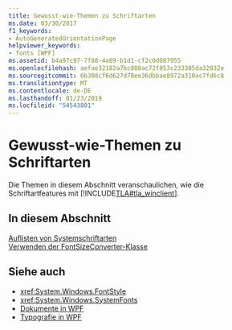 ```yaml
---
title: Gewusst-wie-Themen zu Schriftarten
ms.date: 03/30/2017
f1_keywords:
- AutoGeneratedOrientationPage
helpviewer_keywords:
- fonts [WPF]
ms.assetid: b4a97c97-7f88-4a89-b1d1-cf2c0d087955
ms.openlocfilehash: aefae32182a7bc808ac72f053c233305da32032e
ms.sourcegitcommit: 6b308cf6d627d78ee36dbbae8972a310ac7fd6c8
ms.translationtype: MT
ms.contentlocale: de-DE
ms.lasthandoff: 01/23/2019
ms.locfileid: "54543801"
---
```

# <a name="fonts-how-to-topics"></a>Gewusst-wie-Themen zu Schriftarten
Die Themen in diesem Abschnitt veranschaulichen, wie die Schriftartfeatures mit [!INCLUDE[TLA#tla_winclient](../../../../includes/tlasharptla-winclient-md.md)].  
  
## <a name="in-this-section"></a>In diesem Abschnitt  
 [Auflisten von Systemschriftarten](../../../../docs/framework/wpf/advanced/how-to-enumerate-system-fonts.md)  
 [Verwenden der FontSizeConverter-Klasse](../../../../docs/framework/wpf/advanced/how-to-use-the-fontsizeconverter-class.md)  
  
## <a name="see-also"></a>Siehe auch
- <xref:System.Windows.FontStyle>
- <xref:System.Windows.SystemFonts>
- [Dokumente in WPF](../../../../docs/framework/wpf/advanced/documents-in-wpf.md)
- [Typografie in WPF](../../../../docs/framework/wpf/advanced/typography-in-wpf.md)
